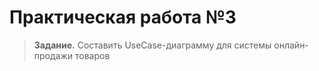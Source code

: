 # Практическая работа №3

> **Задание.** Составить UseCase-диаграмму для системы онлайн-продажи товаров
